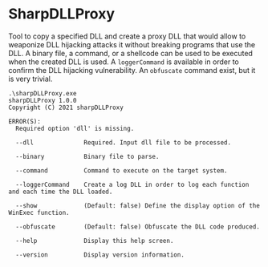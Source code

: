 # SharpDLLProxy

Tool to copy a specified DLL and create a proxy DLL that would allow to weaponize DLL hijacking attacks it without breaking programs that use the DLL.
A binary file, a command, or a shellcode can be used to be executed when the created DLL is used.
A `loggerCommand` is available in order to confirm the DLL hijacking vulnerability.
An `obfuscate` command exist, but it is very trivial.

```
.\sharpDLLProxy.exe
sharpDLLProxy 1.0.0
Copyright (C) 2021 sharpDLLProxy

ERROR(S):
  Required option 'dll' is missing.

  --dll              Required. Input dll file to be processed.

  --binary           Binary file to parse.

  --command          Command to execute on the target system.

  --loggerCommand    Create a log DLL in order to log each function and each time the DLL loaded.

  --show             (Default: false) Define the display option of the WinExec function.

  --obfuscate        (Default: false) Obfuscate the DLL code produced.

  --help             Display this help screen.

  --version          Display version information.
```
